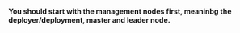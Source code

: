 #### You should start with the management nodes first, meaninbg the deployer/deployment, master and leader node. 

